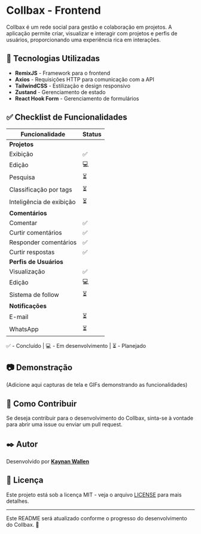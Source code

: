 # Collbax - Frontend

Collbax é um rede social para gestão e colaboração em projetos. A aplicação permite criar, visualizar e interagir com projetos e perfis de usuários, proporcionando uma experiência rica em interações.

## 🚀 Tecnologias Utilizadas

- **RemixJS** - Framework para o frontend
- **Axios** - Requisições HTTP para comunicação com a API
- **TailwindCSS** - Estilização e design responsivo
- **Zustand** - Gerenciamento de estado
- **React Hook Form** - Gerenciamento de formulários

## ✅ Checklist de Funcionalidades

| Funcionalidade       | Status |
|----------------------|--------|
| **Projetos**        |        |
| Exibição            | ✅      |
| Edição              | 💻     |
| Pesquisa            | ⏳     |
| Classificação por tags | ⏳  |
| Inteligência de exibição | ⏳ |
| **Comentários**     |        |
| Comentar           | ✅      |
| Curtir comentários | ✅      |
| Responder comentários | ✅   |
| Curtir respostas   | ✅      |
| **Perfis de Usuários** |     |
| Visualização       | ✅      |
| Edição             | 💻     |
| Sistema de follow  | ⏳     |
| **Notificações**   |        |
| E-mail             | ⏳     |
| WhatsApp           | ⏳     |

✅ - Concluído | 💻 - Em desenvolvimento | ⏳ - Planejado

## 📷 Demonstração

(Adicione aqui capturas de tela e GIFs demonstrando as funcionalidades)

## 📌 Como Contribuir

Se deseja contribuir para o desenvolvimento do Collbax, sinta-se à vontade para abrir uma issue ou enviar um pull request.

## ✒️ Autor

Desenvolvido por **[Kaynan Wallen](https://github.com/seuperfil)**

## 📄 Licença

Este projeto está sob a licença MIT - veja o arquivo [LICENSE](https://github.com/seuprojeto/licenca) para mais detalhes.

---

Este README será atualizado conforme o progresso do desenvolvimento do Collbax. 🚀


